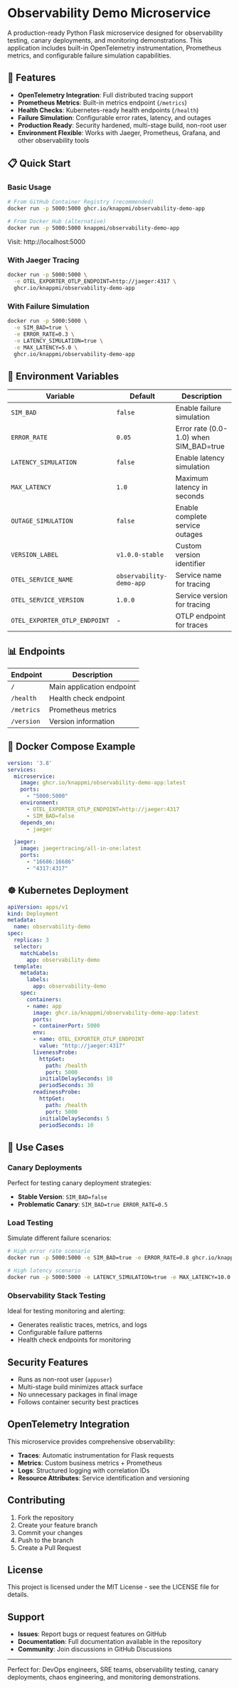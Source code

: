 # Observability Demo Microservice

A production-ready Python Flask microservice designed for observability testing, canary deployments, and monitoring demonstrations. This application includes built-in OpenTelemetry instrumentation, Prometheus metrics, and configurable failure simulation capabilities.

## 🚀 Features

- **OpenTelemetry Integration**: Full distributed tracing support
- **Prometheus Metrics**: Built-in metrics endpoint (`/metrics`)
- **Health Checks**: Kubernetes-ready health endpoints (`/health`)
- **Failure Simulation**: Configurable error rates, latency, and outages
- **Production Ready**: Security hardened, multi-stage build, non-root user
- **Environment Flexible**: Works with Jaeger, Prometheus, Grafana, and other observability tools

## 📋 Quick Start

### Basic Usage
```bash
# From GitHub Container Registry (recommended)
docker run -p 5000:5000 ghcr.io/knappmi/observability-demo-app

# From Docker Hub (alternative)
docker run -p 5000:5000 knappmi/observability-demo-app
```

Visit: http://localhost:5000

### With Jaeger Tracing
```bash
docker run -p 5000:5000 \
  -e OTEL_EXPORTER_OTLP_ENDPOINT=http://jaeger:4317 \
  ghcr.io/knappmi/observability-demo-app
```

### With Failure Simulation
```bash
docker run -p 5000:5000 \
  -e SIM_BAD=true \
  -e ERROR_RATE=0.3 \
  -e LATENCY_SIMULATION=true \
  -e MAX_LATENCY=5.0 \
  ghcr.io/knappmi/observability-demo-app
```

## 🔧 Environment Variables

| Variable | Default | Description |
|----------|---------|-------------|
| `SIM_BAD` | `false` | Enable failure simulation |
| `ERROR_RATE` | `0.05` | Error rate (0.0-1.0) when SIM_BAD=true |
| `LATENCY_SIMULATION` | `false` | Enable latency simulation |
| `MAX_LATENCY` | `1.0` | Maximum latency in seconds |
| `OUTAGE_SIMULATION` | `false` | Enable complete service outages |
| `VERSION_LABEL` | `v1.0.0-stable` | Custom version identifier |
| `OTEL_SERVICE_NAME` | `observability-demo-app` | Service name for tracing |
| `OTEL_SERVICE_VERSION` | `1.0.0` | Service version for tracing |
| `OTEL_EXPORTER_OTLP_ENDPOINT` | - | OTLP endpoint for traces |

## 📊 Endpoints

| Endpoint | Description |
|----------|-------------|
| `/` | Main application endpoint |
| `/health` | Health check endpoint |
| `/metrics` | Prometheus metrics |
| `/version` | Version information |

## 🐳 Docker Compose Example

```yaml
version: '3.8'
services:
  microservice:
    image: ghcr.io/knappmi/observability-demo-app:latest
    ports:
      - "5000:5000"
    environment:
      - OTEL_EXPORTER_OTLP_ENDPOINT=http://jaeger:4317
      - SIM_BAD=false
    depends_on:
      - jaeger

  jaeger:
    image: jaegertracing/all-in-one:latest
    ports:
      - "16686:16686"
      - "4317:4317"
```

## ☸️ Kubernetes Deployment

```yaml
apiVersion: apps/v1
kind: Deployment
metadata:
  name: observability-demo
spec:
  replicas: 3
  selector:
    matchLabels:
      app: observability-demo
  template:
    metadata:
      labels:
        app: observability-demo
    spec:
      containers:
      - name: app
        image: ghcr.io/knappmi/observability-demo-app:latest
        ports:
        - containerPort: 5000
        env:
        - name: OTEL_EXPORTER_OTLP_ENDPOINT
          value: "http://jaeger:4317"
        livenessProbe:
          httpGet:
            path: /health
            port: 5000
          initialDelaySeconds: 10
          periodSeconds: 30
        readinessProbe:
          httpGet:
            path: /health
            port: 5000
          initialDelaySeconds: 5
          periodSeconds: 10
```

## 🎯 Use Cases

### Canary Deployments
Perfect for testing canary deployment strategies:
- **Stable Version**: `SIM_BAD=false`
- **Problematic Canary**: `SIM_BAD=true ERROR_RATE=0.5`

### Load Testing
Simulate different failure scenarios:
```bash
# High error rate scenario
docker run -p 5000:5000 -e SIM_BAD=true -e ERROR_RATE=0.8 ghcr.io/knappmi/observability-demo-app

# High latency scenario  
docker run -p 5000:5000 -e LATENCY_SIMULATION=true -e MAX_LATENCY=10.0 ghcr.io/knappmi/observability-demo-app
```

### Observability Stack Testing
Ideal for testing monitoring and alerting:
- Generates realistic traces, metrics, and logs
- Configurable failure patterns
- Health check endpoints for monitoring

## Security Features

- Runs as non-root user (`appuser`)
- Multi-stage build minimizes attack surface
- No unnecessary packages in final image
- Follows container security best practices

## OpenTelemetry Integration

This microservice provides comprehensive observability:

- **Traces**: Automatic instrumentation for Flask requests
- **Metrics**: Custom business metrics + Prometheus
- **Logs**: Structured logging with correlation IDs
- **Resource Attributes**: Service identification and versioning

## Contributing

1. Fork the repository
2. Create your feature branch
3. Commit your changes  
4. Push to the branch
5. Create a Pull Request

## License

This project is licensed under the MIT License - see the LICENSE file for details.

## Support

- **Issues**: Report bugs or request features on GitHub
- **Documentation**: Full documentation available in the repository
- **Community**: Join discussions in GitHub Discussions

---

Perfect for: DevOps engineers, SRE teams, observability testing, canary deployments, chaos engineering, and monitoring demonstrations.
